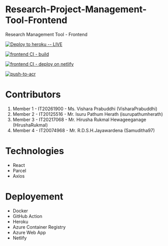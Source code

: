 # Research-Project-Management-Tool-Frontend
Research Management Tool - Frontend

[![Deploy to heroku -- LIVE](https://github.com/SLIIT-PROJECT-THIRD/Research-Project-Management-Tool-Frontend/actions/workflows/heroku-deploy.yml/badge.svg)](https://github.com/SLIIT-PROJECT-THIRD/Research-Project-Management-Tool-Frontend/actions/workflows/heroku-deploy.yml)

[![frontend CI - build](https://github.com/SLIIT-PROJECT-THIRD/Research-Project-Management-Tool-Frontend/actions/workflows/node.js.yml/badge.svg)](https://github.com/SLIIT-PROJECT-THIRD/Research-Project-Management-Tool-Frontend/actions/workflows/node.js.yml)

[![frontend CI - deploy on netlify](https://github.com/SLIIT-PROJECT-THIRD/Research-Project-Management-Tool-Frontend/actions/workflows/netlify-deploy.yml/badge.svg)](https://github.com/SLIIT-PROJECT-THIRD/Research-Project-Management-Tool-Frontend/actions/workflows/netlify-deploy.yml)

[![push-to-acr](https://github.com/SLIIT-PROJECT-THIRD/Research-Project-Management-Tool-Frontend/actions/workflows/push-to-acr.yml/badge.svg)](https://github.com/SLIIT-PROJECT-THIRD/Research-Project-Management-Tool-Frontend/actions/workflows/push-to-acr.yml)

# Contributors
<ol>
  <li> Member 1 - IT20261900 - Ms. Vishara Prabuddhi (VisharaPrabuddhi) </li>
  <li> Member 2 - IT20125516 - Mr. Isuru Pathum Herath (isurupathumherath) </li>
  <li> Member 3 - IT20217068 - Mr. Hirusha Rukmal Hewageeganage (HirushaRukmal) </li>
  <li> Member 4 - IT20074968 - Mr. R.D.S.H.Jayawardena (Samuditha97) </li>
</ol>

# Technologies
<ul>
  <li>React</li>
  <li>Parcel</li>
  <li>Axios</li>
</ul>

# Deployement
<ul>
  <li>Docker</li>
  <li>GitHub Action</li>
  <li>Heroku</li>
  <li>Azure Container Registry</li>
  <li>Azure Web App</li>
  <li>Netlify</li>
</ul>

